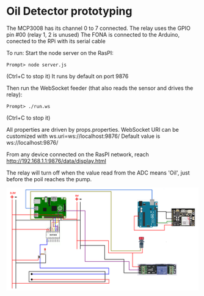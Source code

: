 # Oil Detector prototyping

The MCP3008 has its channel 0 to 7 connected.
The relay uses the GPIO pin #00 (relay 1, 2 is unused)
The FONA is connected to the Arduino, conected to the RPi with its serial cable

To run:
Start the node server on the RasPI:
```
Prompt> node server.js
```
(Ctrl+C to stop it)
It runs by default on port 9876

Then run the WebSocket feeder (that also reads the sensor and drives the relay):
```
Prompt> ./run.ws
```
(Ctrl+C to stop it)

All properties are driven by props.properties.
WebSocket URI can be customized with ws.uri=ws://localhost:9876/
Default value is ws://localhost:9876/

From any device connected on the RasPI network, reach 
http://192.168.1.1:9876/data/display.html

The relay will turn off when the value read from the ADC means 'Oil', just before the poil reaches the pump.

![Wiring](doc/bold.png "Wiring")
